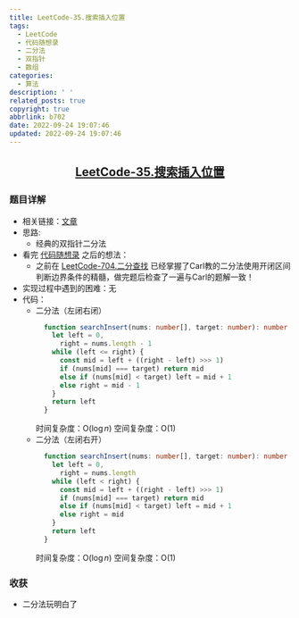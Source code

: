 ```yaml
---
title: LeetCode-35.搜索插入位置
tags:
  - LeetCode
  - 代码随想录
  - 二分法
  - 双指针
  - 数组
categories:
  - 算法
description: ' '
related_posts: true
copyright: true
abbrlink: b702
date: 2022-09-24 19:07:46
updated: 2022-09-24 19:07:46
---
```


## <center>[LeetCode-35.搜索插入位置](https://leetcode.cn/problems/search-insert-position/)</center>

### 题目详解

- 相关链接：[文章](https://programmercarl.com/0035.%E6%90%9C%E7%B4%A2%E6%8F%92%E5%85%A5%E4%BD%8D%E7%BD%AE.html)
- 思路:
  - 经典的双指针二分法
- 看完 [代码随想录](https://programmercarl.com/0035.%E6%90%9C%E7%B4%A2%E6%8F%92%E5%85%A5%E4%BD%8D%E7%BD%AE.html) 之后的想法：
  - 之前在 [LeetCode-704.二分查找](https://andy.city/archives/4f45.html) 已经掌握了Carl教的二分法使用开闭区间判断边界条件的精髓，做完题后检查了一遍与Carl的题解一致！
- 实现过程中遇到的困难：无
- 代码：
  - 二分法（左闭右闭）
    ```ts
      function searchInsert(nums: number[], target: number): number {
        let left = 0,
          right = nums.length - 1
        while (left <= right) {
          const mid = left + ((right - left) >>> 1)
          if (nums[mid] === target) return mid
          else if (nums[mid] < target) left = mid + 1
          else right = mid - 1
        }
        return left
      }
    ```
    时间复杂度：O($\log n$)
    空间复杂度：O(1)
  - 二分法（左闭右开）
    ```ts
      function searchInsert(nums: number[], target: number): number {
        let left = 0,
          right = nums.length
        while (left < right) {
          const mid = left + ((right - left) >>> 1)
          if (nums[mid] === target) return mid
          else if (nums[mid] < target) left = mid + 1
          else right = mid
        }
        return left
      }
    ```
    时间复杂度：O($\log n$)
    空间复杂度：O(1)

### 收获

- 二分法玩明白了
